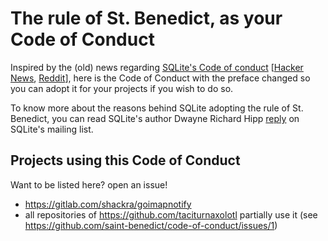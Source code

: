 # The rule of St. Benedict, as your Code of Conduct 
Inspired by the (old) news regarding [SQLite's Code of conduct](https://sqlite.org/codeofconduct.html) [[Hacker News](https://news.ycombinator.com/item?id=18273530), [Reddit](https://www.reddit.com/r/programming/comments/9qedai/sqlite_adopts_new_code_of_conduct/)], here is the Code of Conduct with the preface changed so you can adopt it for your projects if you wish to do so.

To know more about the reasons behind SQLite adopting the rule of St. Benedict, you can read SQLite's author Dwayne Richard Hipp [reply](http://sqlite.1065341.n5.nabble.com/Regarding-CoC-td104277.html#a104336) on SQLite's mailing list.

## Projects using this Code of Conduct

Want to be listed here? open an issue!

- https://gitlab.com/shackra/goimapnotify
- all repositories of https://github.com/taciturnaxolotl partially use it (see https://github.com/saint-benedict/code-of-conduct/issues/1)
